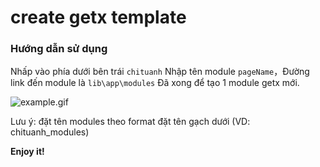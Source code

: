 # create getx template


### Hướng dẫn sử dụng

Nhấp vào phía dưới bên trái `chituanh` Nhập tên module `pageName`，Đường link đến module là `lib\app\modules`
Đã xong để tạo 1 module getx mới.

![example.gif](https://i.loli.net/2021/06/05/rmyXNpOPCLISMu4.gif)



 Lưu ý: đặt tên modules theo format đặt tên gạch dưới (VD: chituanh_modules)

**Enjoy it!**
